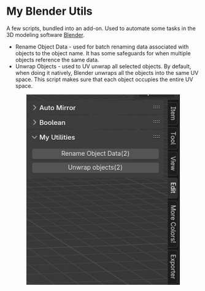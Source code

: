 # My Blender Utils
A few scripts, bundled into an add-on. Used to automate some tasks in the 3D modeling software [Blender](https://www.blender.org/).
- Rename Object Data - used for batch renaming data associated with objects to the object name. It has some safeguards for when multiple objects reference the same data.
- Unwrap Objects - used to UV unwrap all selected objects. By default, when doing it natively, Blender unwraps all the objects into the same UV space. This script makes sure that each object occupies the entire UV space.
<p align="center">
  <img src="BlenderAddonScreenshot.jpg" width="400" alt="Addon view inside Blender">
</p>
